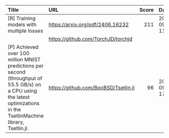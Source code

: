 | Title                                                                                                                                                                   | URL                                  |   Score | Date                |
|:------------------------------------------------------------------------------------------------------------------------------------------------------------------------|:-------------------------------------|--------:|:--------------------|
| [R] Training models with multiple losses                                                                                                                                | https://arxiv.org/pdf/2406.16232     |     211 | 2024-09-08 11:43:50 |
|                                                                                                                                                                         | https://github.com/TorchJD/torchjd   |         |                     |
| [P] Achieved over 100 million MNIST predictions per second (throughput of 55.5 GB/s) on a CPU using the latest optimizations in the TsetlinMachine library, Tsetlin.jl. | https://github.com/BooBSD/Tsetlin.jl |      96 | 2024-09-08 17:42:23 |